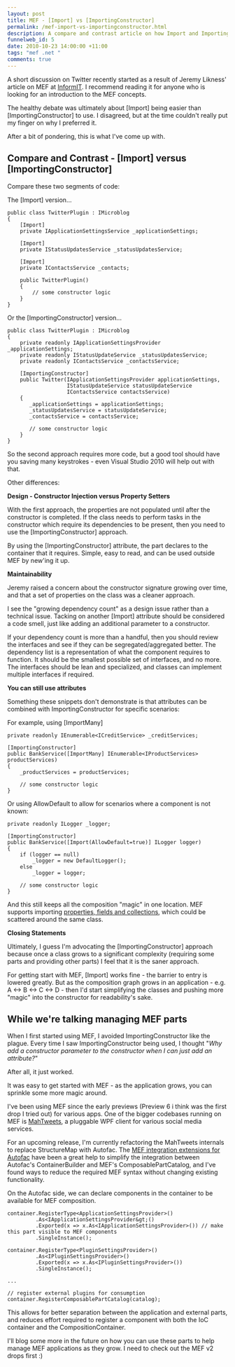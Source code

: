 ```yaml
--- 
layout: post
title: MEF - [Import] vs [ImportingConstructor]
permalink: /mef-import-vs-importingconstructor.html
description: A compare and contrast article on how Import and ImportingConstructor behave, and the potential pitfalls to watch for
funnelweb_id: 5
date: 2010-10-23 14:00:00 +11:00
tags: "mef .net "
comments: true
---
```



A short discussion on Twitter recently started as a result of Jeremy Likness' article on MEF at [InformIT][1]. I recommend reading it for anyone who is looking for an introduction to the MEF concepts.

The healthy debate was ultimately about [Import] being easier than [ImportingConstructor] to use. I disagreed, but at the time couldn't really put my finger on why I preferred it.

After a bit of pondering, this is what I've come up with.

Compare and Contrast - [Import] versus [ImportingConstructor]
----------------------------------------

Compare these two segments of code:

The [Import] version...

    public class TwitterPlugin : IMicroblog
    {
        [Import]
        private IApplicationSettingsService _applicationSettings;

        [Import]
        private IStatusUpdatesService _statusUpdatesService;

        [Import]
        private IContactsService _contacts;

        public TwitterPlugin()
        {
            // some constructor logic
        }
    }

Or the [ImportingConstructor] version...

    public class TwitterPlugin : IMicroblog
    {
        private readonly IApplicationSettingsProvider _applicationSettings;
        private readonly IStatusUpdateService _statusUpdatesService;
        private readonly IContactsService _contactsService;

        [ImportingConstructor]
        public Twitter(IApplicationSettingsProvider applicationSettings,
                       IStatusUpdateService statusUpdateService
                       IContactsService contactsService)
        {
           _applicationSettings = applicationSettings;
           _statusUpdatesService = statusUpdateService;
           _contactsService = contactsService;
        
           // some constructor logic
        }
    }

So the second approach requires more code, but a good tool should have you saving many keystrokes - even Visual Studio 2010 will help out with that.

Other differences:

**Design - Constructor Injection versus Property Setters**

With the first approach, the properties are not populated until after the constructor is completed. If the class needs to perform tasks in the constructor which require its dependencies to be present, then you need to use the [ImportingConstructor] approach.

By using the [ImportingConstructor] attribute, the part declares to the container that it requires. Simple, easy to read, and can be used outside MEF by new'ing it up.

**Maintainability**

Jeremy raised a concern about the constructor signature growing over time, and that a set of properties on the class was a cleaner approach. 

I see the "growing dependency count" as a design issue rather than a technical issue. Tacking on another [Import] attribute should be considered a code smell, just like adding an additional parameter to a constructor.

If your dependency count is more than a handful, then you should review the interfaces and see if they can be segregated/aggregated better. The dependency list is a representation of what the component requires to function. It should be the smallest possible set of interfaces, and no more. The interfaces should be lean and specialized, and classes can implement multiple interfaces if required.

**You can still use attributes**

Something these snippets don't demonstrate is that attributes can be combined with ImportingConstructor for specific scenarios:

For example, using [ImportMany]

    private readonly IEnumerable<ICreditService> _creditServices;

    [ImportingConstructor]
    public BankService([ImportMany] IEnumerable<IProductServices> productServices)
    {
        _productServices = productServices;
        
        // some constructor logic
    }

Or using AllowDefault to allow for scenarios where a component is not known:

    private readonly ILogger _logger;

    [ImportingConstructor]
    public BankService([Import(AllowDefault=true)] ILogger logger)
    {
        if (logger == null)
            _logger = new DefaultLogger();
        else
            _logger = logger;
        
        // some constructor logic
    }

And this still keeps all the composition "magic" in one location. MEF supports importing [properties, fields and collections][2], which could be scattered around the same class. 

**Closing Statements**

Ultimately, I guess I'm advocating the [ImportingConstructor] approach because once a class grows to a significant complexity (requiring some parts and providing other parts) I feel that it is the saner approach.

For getting start with MEF, [Import] works fine - the barrier to entry is lowered greatly. But as the composition graph grows in an application - e.g. A &lt;-&gt; B &lt;-&gt; C &lt;-&gt; D - then I'd start simplifying the classes and pushing more "magic" into the constructor for readability's sake.

While we're talking managing MEF parts
----------------------------------------

When I first started using MEF, I avoided ImportingConstructor like the plague. Every time I saw ImportingConstructor being used, I thought "*Why add a constructor parameter to the constructor when I can just add an attribute?*" 

After all, it just worked.

It was easy to get started with MEF - as the application grows, you can sprinkle some more magic around.

I've been using MEF since the early previews (Preview 6 i think was the first drop I tried out) for various apps. One of the bigger codebases running on MEF is [MahTweets][3], a pluggable WPF client for various social media services.

For an upcoming release, I'm currently refactoring the MahTweets internals to replace StructureMap with Autofac. The [MEF integration extensions for Autofac][4] have been a great help to simplify the integration between Autofac's ContainerBuilder and MEF's ComposablePartCatalog, and I've found ways to reduce the required MEF syntax without changing existing functionality.

On the Autofac side, we can declare components in the container to be available for MEF composition. 

    container.RegisterType<ApplicationSettingsProvider>()
             .As<IApplicationSettingsProvider&gt;()
             .Exported(x => x.As<IApplicationSettingsProvider>()) // make this part visible to MEF components
             .SingleInstance();

    container.RegisterType<PluginSettingsProvider>()
             .As<IPluginSettingsProvider>()
             .Exported(x => x.As<IPluginSettingsProvider>())
             .SingleInstance();

    ...

    // register external plugins for consumption
    container.RegisterComposablePartCatalog(catalog);

This allows for better separation between the application and external parts, and reduces effort required to register a component with both the IoC container and the CompositionContainer.

I'll blog some more in the future on how you can use these parts to help manage MEF applications as they grow. I need to check out the MEF v2 drops first :)


  [1]: http://www.informit.com/articles/article.aspx?p=1635818
  [2]: http://mef.codeplex.com/wikipage?title=Declaring%20Imports&referringTitle=Guide
  [3]: http://www.mahtweets.com/
  [4]: http://code.google.com/p/autofac/wiki/MefIntegration
  